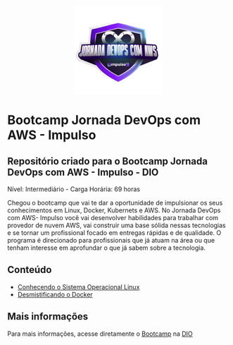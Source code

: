 <div align="center">
  <img src="images/bootcamp-logo.webp" alt="Bootcamp Logo" style="width: 200px" /> 
</div>

# Bootcamp Jornada DevOps com AWS - Impulso

## Repositório criado para o Bootcamp Jornada DevOps com AWS - Impulso - DIO

Nível: Intermediário - Carga Horária: 69 horas

Chegou o bootcamp que vai te dar a oportunidade de impulsionar os seus conhecimentos em Linux, Docker, Kubernets e AWS. No Jornada DevOps com AWS- Impulso você vai desenvolver habilidades para trabalhar com provedor de nuvem AWS, vai construir uma base sólida nessas tecnologias e se tornar um profissional focado em entregas rápidas e de qualidade. O programa é direcionado para profissionais que já atuam na área ou que tenham interesse em aprofundar o que já sabem sobre a tecnologia.

## Conteúdo

- [Conhecendo o Sistema Operacional Linux](conhecendo-linux/) 
- [Desmistificando o Docker](dismistificando-docker/)

## Mais informações

Para mais informações, acesse diretamente o [Bootcamp](https://web.dio.me/track/jornada-devops-com-aws-impulso) na [DIO](https://www.dio.me/)
